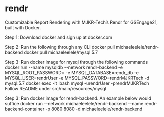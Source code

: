 # rendr
Customizable Report Rendering with MJKR-Tech’s Rendr for GSEngage21, built with Docker.

Step 1:
Download docker and sign up at docker.com

Step 2: Run the following through any CLI
docker pull michaeleelele/rendr-backend
docker pull michaeleelele/mysql:5.7

Step 3:
Run docker image for mysql through the following commands
docker run --name mysqldb --network rendr-backend -e MYSQL_ROOT_PASSWORD=<MySQL password> -e MYSQL_DATABASE=rendr_db -e MYSQL_USER=rendrUser -e MYSQL_PASSWORD=rendrMJKRTech -d mysql:5.7
docker exec -it <image ID> bash
mysql -urendrUser -prendrMJKRTech
Follow README under src/main/resources/mysql
  

Step 3:
Run docker image for rendr-backend. An example below would suffice
docker run --network michaeleelele/rendr-backend --name rendr-backend-container -p 8080:8080 -d michaeleelele/rendr-backend

